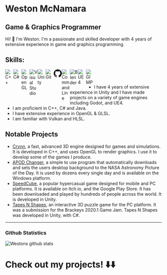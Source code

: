 # Weston McNamara

## Game & Graphics Programmer

Hi! :wave: I'm Weston. I'm a passionate and skilled developer with 4 years of extensive experience in game and graphics programming.

## Skills:
[<img align="left" alt="C++" width="26px" src="https://raw.githubusercontent.com/isocpp/logos/master/cpp_logo.png" />](https://www.cplusplus.com/)
[<img align="left" alt="C#" width="26px" src="https://johobase.com/jb/wp-content/uploads/csharp-logo-hexagon-300.png" />](https://docs.microsoft.com/en-us/dotnet/csharp/)
[<img align="left" alt="OpenGL" width="26px" src="https://cdn.freebiesupply.com/logos/large/2x/opengl-1-logo-png-transparent.png" />](https://www.opengl.org//)
[<img align="left" margin="10px" alt="Visual Studio" width="26px" src="https://upload.wikimedia.org/wikipedia/commons/thumb/c/cd/Visual_Studio_2017_Logo.svg/1200px-Visual_Studio_2017_Logo.svg.png" />](https://visualstudio.microsoft.com/)
[<img align="left" alt="Unity" width="26px" src="https://cdn.wikitude.com/static-website/2017/09/26172454/unity-icon-vector-logo.png" />](https://unity.com/)
[<img align="left" alt="Git" width="26px" src="https://git-scm.com/images/logos/downloads/Git-Icon-1788C.png" />](https://git-scm.com/)
[<img align="left" alt="GitHub" width="26px" src="https://raw.githubusercontent.com/github/explore/78df643247d429f6cc873026c0622819ad797942/topics/github/github.png" />](https://github.com/)
[<img align="left" alt="Command Line" width="26px" src="https://deow9bq0xqvbj.cloudfront.net/image-logo/1769310/powershell.png" />](https://github.com/wmcnamara)
[<img align="left" alt="Blender" width="26px" src="https://upload.wikimedia.org/wikipedia/commons/thumb/0/0c/Blender_logo_no_text.svg/1251px-Blender_logo_no_text.svg.png" />](https://www.blender.org/)
[<img align="left" alt="UE4" width="26px" src="https://cdn.iconscout.com/icon/free/png-512/unreal-engine-555438.png" />](https://www.unrealengine.com)
[<img align="left" alt="GIMP" width="26px" src="https://upload.wikimedia.org/wikipedia/commons/thumb/4/45/The_GIMP_icon_-_gnome.svg/1200px-The_GIMP_icon_-_gnome.svg.png" />](https://www.gimp.org/)
<br />
<br />

- I have 4 years of extensive experience in Unity and I have made projects on a variety of game engines including Godot, and UE4.
- I am proficient in C++, C# and Java.
- I have extensive experience in OpenGL & GLSL.
- I am familiar with Vulkan and HLSL.

 ## Notable Projects
  - [Crynn](https://github.com/wmcnamara/crynn), a fast, advanced 3D engine designed for games and simulations. It is developed in C++, and uses OpenGL to render graphics. I use it to develop some of the games I produce.
  - [APOD Changer](https://github.com/wmcnamara/apodchanger), a simple to use program that automatically downloads and sets the users desktop background to the  NASA Astronomy Picture of the Day. It is used by dozens every single day and is available on the Windows platform.
  - [SpeedCube](https://github.com/wmcnamara/speedcube), a popular hypercasual game designed for mobile and PC platforms. It is available on Itch.io, and the Google Play Store. It has been downloaded and played by hundreds of people across the world. It is developed in Unity.
  - [Tapes N Shapes](https://github.com/wmcnamara/tapes-n-shapes), an interactive 3D puzzle game for the PC platform. It was a submission for the Brackeys 2020.1 Game Jam. Tapes N Shapes was developed in Unity, with C#.
 
---
 
 ### Github Statistics
 <img  alt="Westons github stats" src="https://github-readme-stats.vercel.app/api?username=wmcnamara&show_icons=true&hide_border=true" />

# Check out my projects! :arrow_down::arrow_down:
